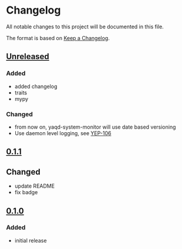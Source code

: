 # Changelog
All notable changes to this project will be documented in this file.

The format is based on [Keep a Changelog](https://keepachangelog.com/).

## [Unreleased]

### Added
- added changelog
- traits
- mypy

### Changed
- from now on, yaqd-system-monitor will use date based versioning
- Use daemon level logging, see [YEP-106](https://yeps.yaq.fyi/106)

## [0.1.1]

## Changed
- update README
- fix badge

## [0.1.0]

### Added
- initial release

[Unreleased]: https://gitlab.com/yaq/yaqd-system-monitor/-/compare/v0.1.1...master
[0.1.1]: https://gitlab.com/yaq/yaqd-system-monitor/-/compare/v0.1.0...v0.1.1
[0.1.0]: https://gitlab.com/yaq/yaqd-system-monitor/-/tags/v0.1.0
